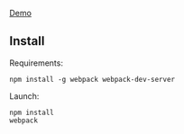 [Demo](http://polar.bangular.io)

## Install

Requirements:

```
npm install -g webpack webpack-dev-server
```

Launch:

```
npm install
webpack
```
